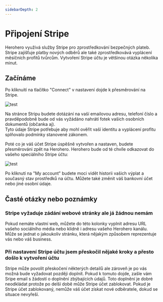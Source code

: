 ```yaml
---
sidebarDepth: 2
---
```

# Připojení Stripe

Herohero využivá služby Stripe pro zprostředkování bezpečných plateb. Stripe zajišťuje platby nových odběrů ale také zprostředkovává vyplácení měsíčních profitů tvůrcům. Vytvoření Stripe účtu je většinou otázka několika minut.

## Začínáme

Po kliknuití na tlačítko "Connect" v nastavení dojde k přesměrování na Stripe.

![test](/uploads/connect.png)

Na stránce Stripu budete dotázání na vaší emailovou adresu, telefoní číslo a pravděpodobně bude od vás vyžádáno nahrátí fotek vašich osobních dokumentů (občanka aj).  
Tyto údaje Stripe potřebuje aby mohl ověřit vaší identitu a vyplácení profitu splňovalo podmínky stanovené zákonem.

Poté co je váš účet Stripe úspěšně vytvořen a nastaven, budete přesměrováni zpět na Herohero. Herohero bude od té chvíle odkazovat do vašeho speciálního Stripe účtu:

![test](/uploads/account.png)

Po kliknutí na "My account" budete moci vidět historii vašich výplat a současný stav prostředků na účtu. Můžete také změnit váš bankovní účet nebo jiné osobní údaje.

## Časté otázky nebo poznámky
### Stripe vyžaduje zádání webové stránky ale já žádnou nemám

Pokud nemáte vlastní web, můžete do této kolonky vyplnit adresu URL vašeho sociálního média nebo klidně i adresu vašeho Herohero kanálu. Může se jednat o jakoukoliv stránku, která nějakým způsobem reprezentuje vás nebo váš business.

### Při nastavení Stripe účtu jsem přeskočil nějaké kroky a přesto došlo k vytvoření účtu

Stripe může povolit přeskočení některých detailů ale zároveň je po vás možná bude vyžadovat později doplnit. Pokud k tomuto dojde, zašle vám Sripe email s žádostí o doplnění zbýbajících údajů. Toto doplnění je dobré neodkládat protože po delší době může Stripe účet zablokovat. Pokud je Stripe účet zablokovaný, nemůže váš účet získat nové odběratele, dokud se situace nevyřeší.


